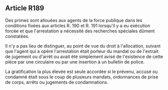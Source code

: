 Article R189
----
Des primes sont allouées aux agents de la force publique dans les conditions
fixées aux articles R. 190 et R. 191 lorsqu'il y a eu exécution forcée et que
l'arrestation a nécessité des recherches spéciales dûment constatées.

Il n'y a pas lieu de distinguer, au point de vue du droit à l'allocation,
suivant que l'agent qui a opéré l'arrestation était porteur du mandat ou de
l'extrait de jugement ou d'arrêt ou avait été simplement avisé de l'existence de
cette pièce par une circulaire ou par une insertion à un bulletin de police.

La gratification la plus élevée est seule accordée si le prévenu, accusé ou
condamné était sous le coup de plusieurs mandats, ordonnances de prise de corps,
arrêts ou jugements de condamnations.
